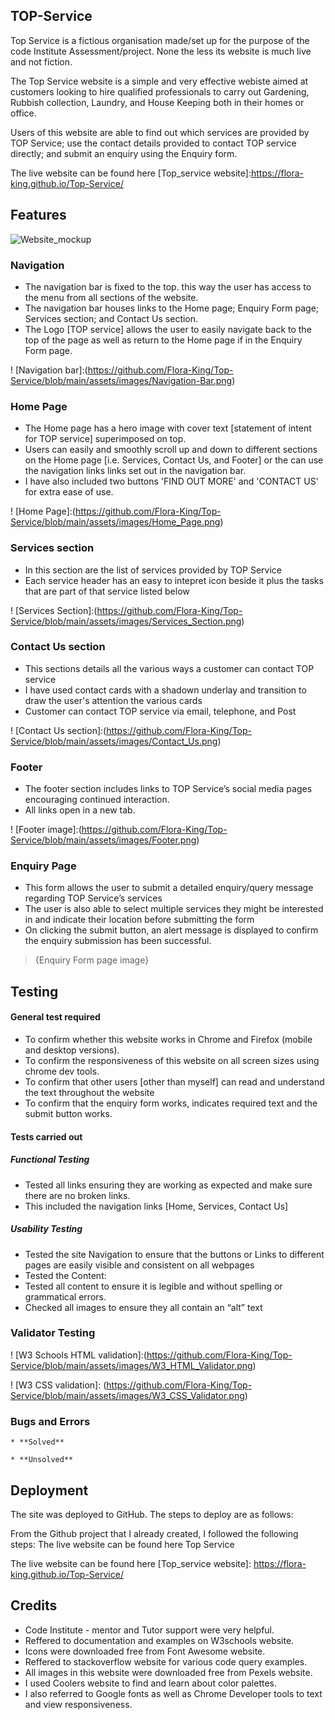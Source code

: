 ## TOP-Service
Top Service is a fictious organisation made/set up for the purpose of the code Institute Assessment/project. None the less its website is much live and not fiction.

The Top Service website is a simple and very effective webiste aimed at customers looking to hire qualified professionals to carry out Gardening, Rubbish collection, Laundry, and House Keeping both in their homes or office.

Users of this website are able to find out which services are provided by TOP Service; use the contact details provided to contact TOP service directly; and submit an enquiry using the Enquiry form.

The live website can be found here [Top_service website]:https://flora-king.github.io/Top-Service/
## Features

![Website_mockup](https://user-images.githubusercontent.com/106548101/176711522-a9c2dfec-753e-4276-94a9-bb8fb2d8a0a2.png)

### Navigation

* The navigation bar is fixed to the top. this way the user has access to the menu from all sections of the website.
* The navigation bar houses links to the Home page; Enquiry Form page; Services section; and Contact Us section.
* The Logo [TOP service] allows the user to easily navigate back to the top of the page as well as return to the Home page if in the Enquiry Form page.

! [Navigation bar]:(https://github.com/Flora-King/Top-Service/blob/main/assets/images/Navigation-Bar.png)


### Home Page

* The Home page has a hero image with cover text [statement of intent for TOP service] superimposed on top.
* Users can easily and smoothly scroll up and down to different sections on the Home page [i.e. Services, Contact Us, and Footer] or the can use the navigation links  links set out in the  navigation bar.
* I have also included two buttons 'FIND OUT MORE' and 'CONTACT US' for extra ease of use.

! [Home Page]:(https://github.com/Flora-King/Top-Service/blob/main/assets/images/Home_Page.png)

### Services section 

* In this section are the list of services provided by TOP Service
* Each service header has an easy to intepret icon beside it plus the tasks that are part of that service listed below

! [Services Section]:(https://github.com/Flora-King/Top-Service/blob/main/assets/images/Services_Section.png)

### Contact Us section

* This sections details all the various ways a customer can contact TOP service
* I have used contact cards with a shadown underlay and transition to draw the user's attention the various cards
* Customer can contact TOP service via email, telephone, and Post

! [Contact Us section]:(https://github.com/Flora-King/Top-Service/blob/main/assets/images/Contact_Us.png)

### Footer   

* The footer section includes links to TOP Service’s social media pages encouraging continued interaction.
* All links open in a new tab. 

! [Footer image]:(https://github.com/Flora-King/Top-Service/blob/main/assets/images/Footer.png)

### Enquiry Page

* This form allows the user to submit a detailed enquiry/query message regarding TOP Service’s services 
* The user is also able to select multiple services they might be interested in and indicate their location before submitting the form
* On clicking the submit button, an alert message is displayed to confirm the enquiry submission has been successful.

> {Enquiry Form page image} 

## Testing

#### General test required

* To confirm whether this website works in Chrome and Firefox (mobile and desktop versions).
* To confirm the responsiveness of this website on all screen sizes using chrome dev tools.
* To confirm that other users [other than myself] can read and understand the text throughout the website
* To confirm that the enquiry form works, indicates required text and the submit button works.

#### Tests carried out

##### Functional Testing

* Tested all links ensuring they are working as expected and make sure there are no broken links. 
* This included the navigation links [Home, Services, Contact Us]

##### Usability Testing

* Tested the site Navigation to ensure that the buttons or Links to different pages are easily visible and consistent on all webpages
* Tested the Content:
* Tested all content to ensure it is legible and without spelling or grammatical errors.
* Checked all images to ensure they all contain an “alt” text


### Validator Testing

! [W3 Schools HTML validation]:(https://github.com/Flora-King/Top-Service/blob/main/assets/images/W3_HTML_Validator.png)

! [W3 CSS validation]: (https://github.com/Flora-King/Top-Service/blob/main/assets/images/W3_CSS_Validator.png)
### Bugs and Errors

    * **Solved**

    * **Unsolved**

## Deployment 

The site was deployed to GitHub. The steps to deploy are as follows:

From the Github project that I already created, I followed the following steps:
The live website can be found here  Top Service



The live website can be found here [Top_service website]: https://flora-king.github.io/Top-Service/

## Credits
* Code Institute - mentor and Tutor support were very helpful.
* Reffered to documentation and examples on W3schools website.
* Icons were downloaded free from Font Awesome website.
* Reffered to stackoverflow website for various code query examples.
* All images in this website were downloaded free from Pexels website.
* I used Coolers website to find and learn about color palettes.
* I also referred to Google fonts as well as Chrome Developer tools to text and view responsiveness.
